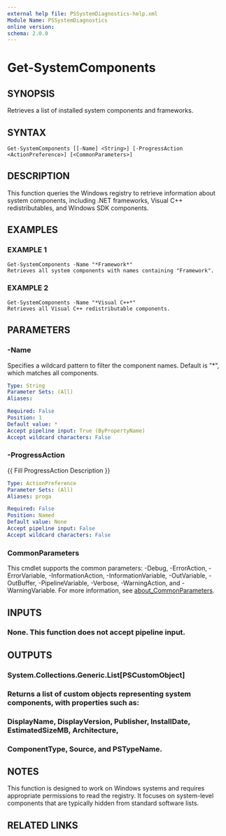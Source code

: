 ```yaml
---
external help file: PSSystemDiagnostics-help.xml
Module Name: PSSystemDiagnostics
online version:
schema: 2.0.0
---
```


# Get-SystemComponents

## SYNOPSIS
Retrieves a list of installed system components and frameworks.

## SYNTAX

```
Get-SystemComponents [[-Name] <String>] [-ProgressAction <ActionPreference>] [<CommonParameters>]
```

## DESCRIPTION
This function queries the Windows registry to retrieve information about system components,
including .NET frameworks, Visual C++ redistributables, and Windows SDK components.

## EXAMPLES

### EXAMPLE 1
```
Get-SystemComponents -Name "*Framework*"
Retrieves all system components with names containing "Framework".
```

### EXAMPLE 2
```
Get-SystemComponents -Name "*Visual C++*"
Retrieves all Visual C++ redistributable components.
```

## PARAMETERS

### -Name
Specifies a wildcard pattern to filter the component names.
Default is "*", which matches all components.

```yaml
Type: String
Parameter Sets: (All)
Aliases:

Required: False
Position: 1
Default value: *
Accept pipeline input: True (ByPropertyName)
Accept wildcard characters: False
```

### -ProgressAction
{{ Fill ProgressAction Description }}

```yaml
Type: ActionPreference
Parameter Sets: (All)
Aliases: proga

Required: False
Position: Named
Default value: None
Accept pipeline input: False
Accept wildcard characters: False
```

### CommonParameters
This cmdlet supports the common parameters: -Debug, -ErrorAction, -ErrorVariable, -InformationAction, -InformationVariable, -OutVariable, -OutBuffer, -PipelineVariable, -Verbose, -WarningAction, and -WarningVariable. For more information, see [about_CommonParameters](http://go.microsoft.com/fwlink/?LinkID=113216).

## INPUTS

### None. This function does not accept pipeline input.
## OUTPUTS

### System.Collections.Generic.List[PSCustomObject]
### Returns a list of custom objects representing system components, with properties such as:
### DisplayName, DisplayVersion, Publisher, InstallDate, EstimatedSizeMB, Architecture,
### ComponentType, Source, and PSTypeName.
## NOTES
This function is designed to work on Windows systems and requires appropriate permissions to read the registry.
It focuses on system-level components that are typically hidden from standard software lists.

## RELATED LINKS
